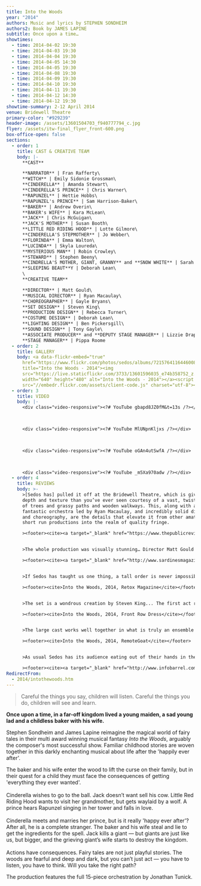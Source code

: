```yaml
---
title: Into the Woods
year: "2014"
authors: Music and lyrics by STEPHEN SONDHEIM
authors2: Book by JAMES LAPINE
subtitle: Once upon a time…
showtimes:
  - time: 2014-04-02 19:30
  - time: 2014-04-03 19:30
  - time: 2014-04-04 19:30
  - time: 2014-04-05 14:30
  - time: 2014-04-05 19:30
  - time: 2014-04-08 19:30
  - time: 2014-04-09 19:30
  - time: 2014-04-10 19:30
  - time: 2014-04-11 19:30
  - time: 2014-04-12 14:30
  - time: 2014-04-12 19:30
showtime-summary: 2-12 April 2014
venue: Bridewell Theatre
primary-color: "#929239"
header-image: /assets/13601504703_f940777794_c.jpg
flyer: /assets/itw-final_flyer_front-600.png
box-office-open: false
sections:
  - order: 1
    title: CAST & CREATIVE TEAM
    body: |-
      **CAST**

      **NARRATOR** | Fran Rafferty\
      **WITCH** | Emily Sidonie Grossman\
      **CINDERELLA** | Amanda Stewart\
      **CINDERELLA'S PRINCE** | Chris Warner\
      **RAPUNZEL** | Hettie Hobbs\
      **RAPUNZEL's PRINCE** | Sam Harrison-Baker\
      **BAKER** | Andrew Overin\
      **BAKER's WIFE** | Kara McLean\
      **JACK** | Chris McGuigan\
      **JACK'S MOTHER** | Susan Booth\
      **LITTLE RED RIDING HOOD** | Lotte Gilmore\
      **CINDERELLA'S STEPMOTHER** | Jo Webber\
      **FLORINDA** | Emma Walton\
      **LUCINDA** | Skyla Loureda\
      **MYSTERIOUS MAN** | Robin Crowley\
      **STEWARD** | Stephen Beeny\
      **CINDRELLA'S MOTHER, GIANT, GRANNY** and **SNOW WHITE** | Sarah Shephard\
      **SLEEPING BEAUT**Y | Deborah Lean\
      \
      **CREATIVE TEAM**

      **DIRECTOR** | Matt Gould\
      **MUSICAL DIRECTOR** | Ryan Macaulay\
      **CHOREOGRAPHER** | Gayle Bryans\
      **SET DESIGN** | Steven King\
      **PRODUCTION DESIGN** | Rebecca Turner\
      **COSTUME DESIGN** | Deborah Lean\
      **LIGHTING DESIGN** | Ben Pickersgill\
      **SOUND DESIGN** | Tony Gayle\
      **ASSOCIATE PRODUCER** and **DEPUTY STAGE MANAGER** | Lizzie Drapper \
      **STAGE MANAGER** | Pippa Roome
  - order: 2
    title: GALLERY
    body: <a data-flickr-embed="true"
      href="https://www.flickr.com/photos/sedos/albums/72157641164460085"
      title="Into the Woods - 2014"><img
      src="https://live.staticflickr.com/3733/13601596035_e74b358752_z.jpg"
      width="640" height="480" alt="Into the Woods - 2014"></a><script async
      src="//embedr.flickr.com/assets/client-code.js" charset="utf-8"></script>
  - order: 3
    title: VIDEO
    body: |-
      <div class="video-responsive"><?# YouTube gbapd8JZ0fM&t=13s /?></div>

        

      <div class="video-responsive"><?# YouTube MlUNpnKljxs /?></div>

        

      <div class="video-responsive"><?# YouTube oGAn4utSwfA /?></div>

        

      <div class="video-responsive"><?# YouTube _m5Xa970adw /?></div>
  - order: 4
    title: REVIEWS
    body: >-
      >[Sedos has] pulled it off at the Bridewell Theatre, which is given more
      depth and texture than you’ve ever seen courtesy of a vast, twisting set
      of trees and grassy paths and wooden walkways. This, along with a
      fantastic orchestra led by Ryan Macaulay, and incredibly solid direction
      and choreography, are the details that elevate it from other amateur and
      short run productions into the realm of quality fringe.

      ><footer><cite><a target="_blank" href="https://www.thepublicreviews.com/into-the-woods-bridewell-theatre-london/">Into the Woods, 2014, Public Reviews</a></cite></footer>


      >The whole production was visually stunning… Director Matt Gould gave us a production that had a good pace, plenty of humour, some original touches and a brooding sense of menace…Each actor gives an outstanding individual performance but the sense of the cast working as a team is never lost… truly impressive performances all round… Sedos certainly lived up to their premier status with a production that leads you on a fabulous journey down a twisted path to a breathtaking conclusion.

      ><footer><cite><a target="_blank" href="http://www.sardinesmagazine.co.uk/reviews/review.php?reviewsID=1097">Into the Woods, 2014, Sardines Magazine</a></cite></footer>


      >If Sedos has taught us one thing, a tall order is never impossible for them... Sedos has created here a hugely fun production, combining experienced directing (Matthew Gould), excellent musical direction (Ryan Macaulay) and fantastic casting... Like a fairy-tale playground in a deep dark forest, set designer Steven King’s creation was astounding. Along with production designer Rebecca Turner, costume designer Deborah Lean and the team that put everything together this production was nothing short of visually spectacular.

      ><footer><cite>Into the Woods, 2014, Retox Magazine</cite></footer>


      >The set is a wondrous creation by Steven King... The first act reveal of the titular woods was the first of many times I was glad I’d packed a handkerchief. Added to this is a phenomenal 15 piece orchestra under the baton of conductor and musical director Ryan Macaulay playing Jonathan Tunick’s orchestrations in all their original glory. Director Matthew Gould and choreographer Gayle Bryans marshall their enormous cast with steady inventive hands and produce something akin to magic and to hear some of Sondheim’s finest songs backed by a full orchestra is worth the price of admission alone.

      ><footer><cite>Into the Woods, 2014, Front Row Dress</cite></footer>


      >The large cast works well together in what is truly an ensemble play, acting and singing with skill and enthusiasm... their performance puts many professional productions to shame.

      ><footer><cite>Into the Woods, 2014, RemoteGoat</cite></footer>


      >As usual Sedos has its audience eating out of their hands in the first ten seconds as once again, their professional attitude shines through in this memorable performance… strong musical direction by Ryan Macaulay presents Sondheim's distinctive harmonies and tongue-twisting lyrics at their best… Steven King's set design is just extraordinary. Every inch, from floor to ceiling, of the Bridewell Theatre's performance space, has been used effectively. It's worth seeing this show for the scenery along… Sondheim is not an easy sing and most amateur companies would shy away from it so I take my hat off to anyone who can perform it as well as Sedos.

      ><footer><cite><a target="_blank" href="http://www.infobarrel.com/Into_the_Woods_-_A_Sedos_Production_at_the_Bridewell_Theatre_London">Into the Woods, 2014, InfoBarrel</a></cite></footer>
RedirectFrom:
  - 2014/intothewoods.htm
---
```

> Careful the things you say, children will listen. Careful the things you do, children will see and learn.

**Once upon a time, in a far-off kingdom lived a young maiden, a sad young lad and a childless baker with his wife.**

Stephen Sondheim and James Lapine reimagine the magical world of fairy tales in their multi award winning musical fantasy *Into the Woods*, arguably the composer's most successful show. Familiar childhood stories are woven together in this darkly enchanting musical about life after the 'happily ever after'.

The baker and his wife enter the wood to lift the curse on their family, but in their quest for a child they must face the consequences of getting 'everything they ever wanted'.\
\
Cinderella wishes to go to the ball. Jack doesn’t want sell his cow. Little Red Riding Hood wants to visit her grandmother, but gets waylaid by a wolf. A prince hears Rapunzel singing in her tower and falls in love.\
\
Cinderella meets and marries her prince, but is it really 'happy ever after'? After all, he is a complete stranger. The baker and his wife steal and lie to get the ingredients for the spell. Jack kills a giant — but giants are just like us, but bigger, and the grieving giant’s wife starts to destroy the kingdom.\
\
Actions have consequences. Fairy tales are not just playful stories. The woods are fearful and deep and dark, but you can’t just act — you have to listen, you have to think. Will you take the right path?

The production features the full 15-piece orchestration by Jonathan Tunick.